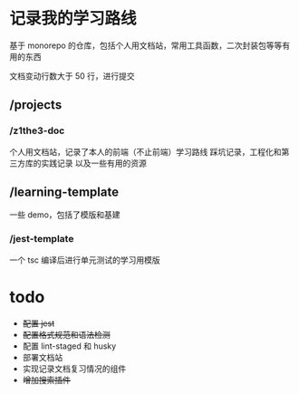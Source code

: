 # 记录我的学习路线

基于 monorepo 的仓库，包括个人用文档站，常用工具函数，二次封装包等等有用的东西

文档变动行数大于 50 行，进行提交

## /projects

### /z1the3-doc

个人用文档站，记录了本人的前端（不止前端）学习路线
踩坑记录，工程化和第三方库的实践记录
以及一些有用的资源

## /learning-template

一些 demo，包括了模版和基建

### /jest-template

一个 tsc 编译后进行单元测试的学习用模版

# todo

- ~~配置 jest~~
- ~~配置格式规范和语法检测~~
- 配置 lint-staged 和 husky
- 部署文档站
- 实现记录文档复习情况的组件
- ~~增加搜索插件~~
